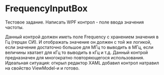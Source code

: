 # FrequencyInputBox
Тестовое задание.  Написать WPF контрол - поле ввода значения частоты.

Данный контрой должен иметь поле Frequency с хранением значения в Гц (герцах СИ).
И отображать значение он должен с той же логикой, если значение достаточно большое для МГц то выводить в МГц, если величины хватает для кГц то выводить в кГц и т.д.
Данный контрой предназначен для многократно повторяющегося использования.
Идеальная ситуация: открыл редактор XAML добавил контрол натравил на свойство ViewModel-и и готово.



